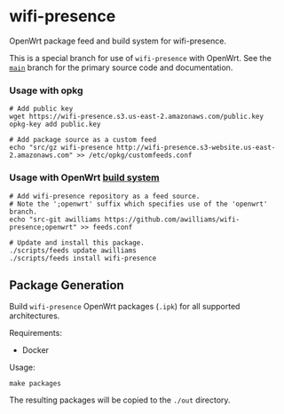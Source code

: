 # wifi-presence

OpenWrt package feed and build system for wifi-presence.

This is a special branch for use of `wifi-presence` with OpenWrt.
See the [`main`](https://github.com/awilliams/wifi-presence/tree/main) branch for the primary source code and documentation.

### Usage with opkg

```shell
# Add public key
wget https://wifi-presence.s3.us-east-2.amazonaws.com/public.key
opkg-key add public.key

# Add package source as a custom feed
echo "src/gz wifi-presence http://wifi-presence.s3-website.us-east-2.amazonaws.com" >> /etc/opkg/customfeeds.conf
```

### Usage with OpenWrt [build system](https://openwrt.org/docs/guide-developer/toolchain/use-buildsystem)

```
# Add wifi-presence repository as a feed source.
# Note the ';openwrt' suffix which specifies use of the 'openwrt' branch.
echo "src-git awilliams https://github.com/awilliams/wifi-presence;openwrt" >> feeds.conf

# Update and install this package.
./scripts/feeds update awilliams
./scripts/feeds install wifi-presence
```

## Package Generation

Build `wifi-presence` OpenWrt packages (`.ipk`) for all supported architectures.

Requirements:
* Docker

Usage:

```shell
make packages
```

The resulting packages will be copied to the `./out` directory.
